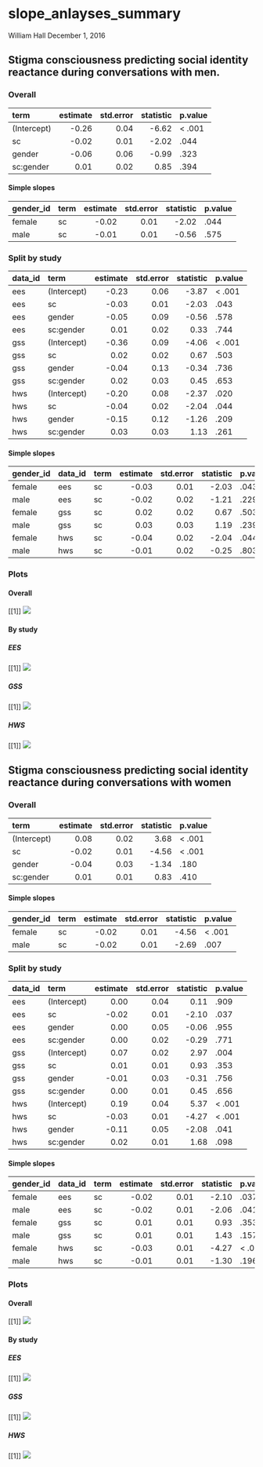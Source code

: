 slope\_anlayses\_summary
================
William Hall
December 1, 2016

Stigma consciousness predicting social identity reactance during conversations with men.
----------------------------------------------------------------------------------------

### Overall

| term        |  estimate|  std.error|  statistic| p.value   |
|:------------|---------:|----------:|----------:|:----------|
| (Intercept) |     -0.26|       0.04|      -6.62| &lt; .001 |
| sc          |     -0.02|       0.01|      -2.02| .044      |
| gender      |     -0.06|       0.06|      -0.99| .323      |
| sc:gender   |      0.01|       0.02|       0.85| .394      |

#### Simple slopes

| gender\_id | term |  estimate|  std.error|  statistic| p.value |
|:-----------|:-----|---------:|----------:|----------:|:--------|
| female     | sc   |     -0.02|       0.01|      -2.02| .044    |
| male       | sc   |     -0.01|       0.01|      -0.56| .575    |

### Split by study

| data\_id | term        |  estimate|  std.error|  statistic| p.value   |
|:---------|:------------|---------:|----------:|----------:|:----------|
| ees      | (Intercept) |     -0.23|       0.06|      -3.87| &lt; .001 |
| ees      | sc          |     -0.03|       0.01|      -2.03| .043      |
| ees      | gender      |     -0.05|       0.09|      -0.56| .578      |
| ees      | sc:gender   |      0.01|       0.02|       0.33| .744      |
| gss      | (Intercept) |     -0.36|       0.09|      -4.06| &lt; .001 |
| gss      | sc          |      0.02|       0.02|       0.67| .503      |
| gss      | gender      |     -0.04|       0.13|      -0.34| .736      |
| gss      | sc:gender   |      0.02|       0.03|       0.45| .653      |
| hws      | (Intercept) |     -0.20|       0.08|      -2.37| .020      |
| hws      | sc          |     -0.04|       0.02|      -2.04| .044      |
| hws      | gender      |     -0.15|       0.12|      -1.26| .209      |
| hws      | sc:gender   |      0.03|       0.03|       1.13| .261      |

#### Simple slopes

| gender\_id | data\_id | term |  estimate|  std.error|  statistic| p.value |
|:-----------|:---------|:-----|---------:|----------:|----------:|:--------|
| female     | ees      | sc   |     -0.03|       0.01|      -2.03| .043    |
| male       | ees      | sc   |     -0.02|       0.02|      -1.21| .229    |
| female     | gss      | sc   |      0.02|       0.02|       0.67| .503    |
| male       | gss      | sc   |      0.03|       0.03|       1.19| .239    |
| female     | hws      | sc   |     -0.04|       0.02|      -2.04| .044    |
| male       | hws      | sc   |     -0.01|       0.02|      -0.25| .803    |

### Plots

#### Overall

\[\[1\]\] ![](slope_analyses_summary_files/figure-markdown_github/unnamed-chunk-6-1.png)

#### By study

##### EES

\[\[1\]\] ![](slope_analyses_summary_files/figure-markdown_github/unnamed-chunk-7-1.png)

##### GSS

\[\[1\]\] ![](slope_analyses_summary_files/figure-markdown_github/unnamed-chunk-8-1.png)

##### HWS

\[\[1\]\] ![](slope_analyses_summary_files/figure-markdown_github/unnamed-chunk-9-1.png)

Stigma consciousness predicting social identity reactance during conversations with women
-----------------------------------------------------------------------------------------

### Overall

| term        |  estimate|  std.error|  statistic| p.value   |
|:------------|---------:|----------:|----------:|:----------|
| (Intercept) |      0.08|       0.02|       3.68| &lt; .001 |
| sc          |     -0.02|       0.01|      -4.56| &lt; .001 |
| gender      |     -0.04|       0.03|      -1.34| .180      |
| sc:gender   |      0.01|       0.01|       0.83| .410      |

#### Simple slopes

| gender\_id | term |  estimate|  std.error|  statistic| p.value   |
|:-----------|:-----|---------:|----------:|----------:|:----------|
| female     | sc   |     -0.02|       0.01|      -4.56| &lt; .001 |
| male       | sc   |     -0.02|       0.01|      -2.69| .007      |

### Split by study

| data\_id | term        |  estimate|  std.error|  statistic| p.value   |
|:---------|:------------|---------:|----------:|----------:|:----------|
| ees      | (Intercept) |      0.00|       0.04|       0.11| .909      |
| ees      | sc          |     -0.02|       0.01|      -2.10| .037      |
| ees      | gender      |      0.00|       0.05|      -0.06| .955      |
| ees      | sc:gender   |      0.00|       0.02|      -0.29| .771      |
| gss      | (Intercept) |      0.07|       0.02|       2.97| .004      |
| gss      | sc          |      0.01|       0.01|       0.93| .353      |
| gss      | gender      |     -0.01|       0.03|      -0.31| .756      |
| gss      | sc:gender   |      0.00|       0.01|       0.45| .656      |
| hws      | (Intercept) |      0.19|       0.04|       5.37| &lt; .001 |
| hws      | sc          |     -0.03|       0.01|      -4.27| &lt; .001 |
| hws      | gender      |     -0.11|       0.05|      -2.08| .041      |
| hws      | sc:gender   |      0.02|       0.01|       1.68| .098      |

#### Simple slopes

| gender\_id | data\_id | term |  estimate|  std.error|  statistic| p.value   |
|:-----------|:---------|:-----|---------:|----------:|----------:|:----------|
| female     | ees      | sc   |     -0.02|       0.01|      -2.10| .037      |
| male       | ees      | sc   |     -0.02|       0.01|      -2.06| .041      |
| female     | gss      | sc   |      0.01|       0.01|       0.93| .353      |
| male       | gss      | sc   |      0.01|       0.01|       1.43| .157      |
| female     | hws      | sc   |     -0.03|       0.01|      -4.27| &lt; .001 |
| male       | hws      | sc   |     -0.01|       0.01|      -1.30| .196      |

### Plots

#### Overall

\[\[1\]\] ![](slope_analyses_summary_files/figure-markdown_github/unnamed-chunk-14-1.png)

#### By study

##### EES

\[\[1\]\] ![](slope_analyses_summary_files/figure-markdown_github/unnamed-chunk-15-1.png)

##### GSS

\[\[1\]\] ![](slope_analyses_summary_files/figure-markdown_github/unnamed-chunk-16-1.png)

##### HWS

\[\[1\]\] ![](slope_analyses_summary_files/figure-markdown_github/unnamed-chunk-17-1.png)
